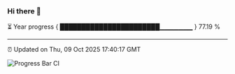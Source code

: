 ### Hi there 👋

⏳ Year progress { ███████████████████████▁▁▁▁▁▁▁ } 77.19 %

---

⏰ Updated on Thu, 09 Oct 2025 17:40:17 GMT

![Progress Bar CI](https://github.com/IshwaranRudhara/GIT-ACTION/workflows/Progress%20Bar%20CI/badge.svg)
